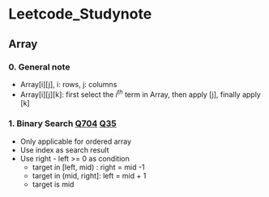 # Leetcode_Studynote


## Array

### 0. General note

+ Array[i][j], i: rows, j: columns
+ Array[i][j][k]: first select the $i^{th}$ term in Array, then apply [j], finally apply [k]

### 1. Binary Search [Q704](https://leetcode.com/problems/binary-search/description/) [Q35](https://leetcode.com/problems/search-insert-position/submissions/1180827359/)

+ Only applicable for ordered array
+ Use index as search result
+ Use right - left >= 0 as condition
	- target in [left, mid) : right = mid -1
	- target in (mid, right]: left = mid + 1
	- target is mid
